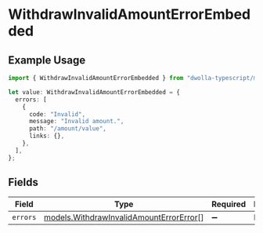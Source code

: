 # WithdrawInvalidAmountErrorEmbedded

## Example Usage

```typescript
import { WithdrawInvalidAmountErrorEmbedded } from "dwolla-typescript/models";

let value: WithdrawInvalidAmountErrorEmbedded = {
  errors: [
    {
      code: "Invalid",
      message: "Invalid amount.",
      path: "/amount/value",
      links: {},
    },
  ],
};
```

## Fields

| Field                                                                                    | Type                                                                                     | Required                                                                                 | Description                                                                              |
| ---------------------------------------------------------------------------------------- | ---------------------------------------------------------------------------------------- | ---------------------------------------------------------------------------------------- | ---------------------------------------------------------------------------------------- |
| `errors`                                                                                 | [models.WithdrawInvalidAmountErrorError](../models/withdrawinvalidamounterrorerror.md)[] | :heavy_minus_sign:                                                                       | N/A                                                                                      |